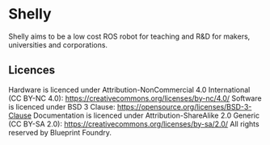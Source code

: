 # Shelly
Shelly aims to be a low cost ROS robot for teaching and R&amp;D for makers, universities and corporations.


## Licences
Hardware is licenced under Attribution-NonCommercial 4.0 International (CC BY-NC 4.0): https://creativecommons.org/licenses/by-nc/4.0/
Software is licenced under BSD 3 Clause: https://opensource.org/licenses/BSD-3-Clause
Documentation is licenced under Attribution-ShareAlike 2.0 Generic (CC BY-SA 2.0): https://creativecommons.org/licenses/by-sa/2.0/
All rights reserved by Blueprint Foundry.
